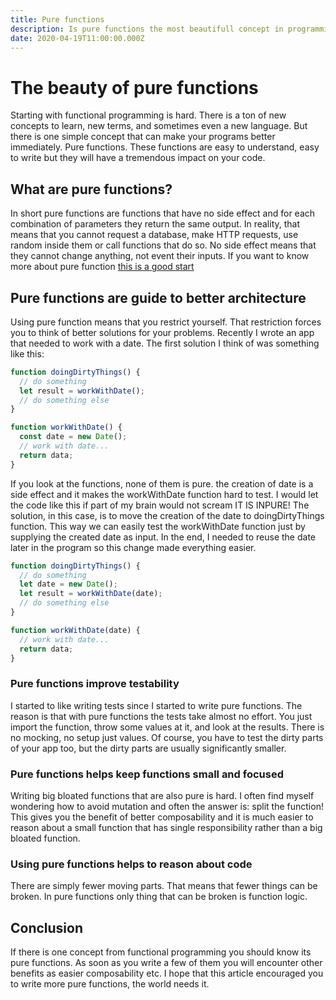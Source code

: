 ```yaml
---
title: Pure functions
description: Is pure functions the most beautifull concept in programming?
date: 2020-04-19T11:00:00.000Z
---
```


# The beauty of pure functions

Starting with functional programming is hard. There is a ton of new concepts to learn, new terms, and sometimes even a new language. But there is one simple concept that can make your programs better immediately. Pure functions. These functions are easy to understand, easy to write but they will have a tremendous impact on your code.

## What are pure functions?

In short pure functions are functions that have no side effect and for each combination of parameters they return the same output. In reality, that means that you cannot request a database, make HTTP requests, use random inside them or call functions that do so. No side effect means that they cannot change anything, not event their inputs. If you want to know more about pure function [this is a good start](https://www.freecodecamp.org/news/what-is-a-pure-function-in-javascript-acb887375dfe/)

## Pure functions are guide to better architecture

Using pure function means that you restrict yourself. That restriction forces you to think of better solutions for your problems. Recently I wrote an app that needed to work with a date. The first solution I think of was something like this:

```javascript
function doingDirtyThings() {
  // do something
  let result = workWithDate();
  // do something else
}

function workWithDate() {
  const date = new Date();
  // work with date...
  return data;
}
```

If you look at the functions, none of them is pure. the creation of date is a side effect and it makes the workWithDate function hard to test. I would let the code like this if part of my brain would not scream IT IS INPURE! The solution, in this case, is to move the creation of the date to doingDirtyThings function. This way we can easily test the workWithDate function just by supplying the created date as input. In the end, I needed to reuse the date later in the program so this change made everything easier.

```javascript
function doingDirtyThings() {
  // do something
  let date = new Date();
  let result = workWithDate(date);
  // do something else
}

function workWithDate(date) {
  // work with date...
  return data;
}
```

### Pure functions improve testability

I started to like writing tests since I started to write pure functions. The reason is that with pure functions the tests take almost no effort. You just import the function, throw some values at it, and look at the results. There is no mocking, no setup just values. Of course, you have to test the dirty parts of your app too, but the dirty parts are usually significantly smaller.

### Pure functions helps keep functions small and focused

Writing big bloated functions that are also pure is hard. I often find myself wondering how to avoid mutation and often the answer is: split the function! This gives you the benefit of better composability and it is much easier to reason about a small function that has single responsibility rather than a big bloated function.

### Using pure functions helps to reason about code

There are simply fewer moving parts. That means that fewer things can be broken. In pure functions only thing that can be broken is function logic.

## Conclusion

If there is one concept from functional programming you should know its pure functions. As soon as you write a few of them you will encounter other benefits as easier composability etc. I hope that this article encouraged you to write more pure functions, the world needs it.
